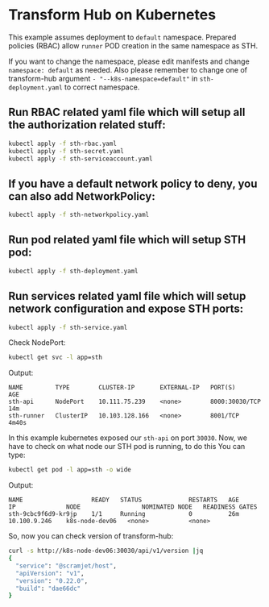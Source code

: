 # Transform Hub on Kubernetes

This example assumes deployment to `default` namespace. Prepared policies (RBAC) allow `runner` POD creation in the same namespace as STH.

If you want to change the namespace, please edit manifests and change `namespace: default` as needed. Also please remember to change one of transform-hub argument `- "--k8s-namespace=default"` in `sth-deployment.yaml` to correct namespace.

## Run RBAC related yaml file which will setup all the authorization related stuff:

```bash
kubectl apply -f sth-rbac.yaml
kubectl apply -f sth-secret.yaml
kubectl apply -f sth-serviceaccount.yaml
```

## If you have a default network policy to deny, you can also add NetworkPolicy:

```bash
kubectl apply -f sth-networkpolicy.yaml
```

## Run pod related yaml file which will setup STH pod:

```bash
kubectl apply -f sth-deployment.yaml
```

## Run services related yaml file which will setup network configuration and expose STH ports:

```bash
kubectl apply -f sth-service.yaml
```

Check NodePort:

```bash
kubectl get svc -l app=sth
```

Output:
```
NAME         TYPE        CLUSTER-IP       EXTERNAL-IP   PORT(S)          AGE
sth-api      NodePort    10.111.75.239    <none>        8000:30030/TCP   14m
sth-runner   ClusterIP   10.103.128.166   <none>        8001/TCP         4m40s
```

In this example kubernetes exposed our `sth-api` on port `30030`. Now, we have to check on what node our STH pod is running, to do this You can type:

``` bash
kubectl get pod -l app=sth -o wide
```

Output:
```
NAME                   READY   STATUS             RESTARTS   AGE     IP              NODE                 NOMINATED NODE   READINESS GATES
sth-9cbc9f6d9-kr9jp    1/1     Running            0          26m     10.100.9.246    k8s-node-dev06   <none>           <none>
```

So, now you can check version of transform-hub:

```bash
curl -s http://k8s-node-dev06:30030/api/v1/version |jq
{
  "service": "@scramjet/host",
  "apiVersion": "v1",
  "version": "0.22.0",
  "build": "dae66dc"
}
```
